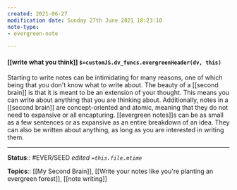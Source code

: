 ```yaml
---
created: 2021-06-27
modification date: Sunday 27th June 2021 18:23:10
note-type: 
- evergreen-note

---
```


#### [[write what you think]] `$=customJS.dv_funcs.evergreenHeader(dv, this)`

Starting to write notes can be intimidating for many reasons, one of which being that you don't know what to write about. The beauty of a [[second brain]] is that it is meant to be an extension of your thought. This means you can write about anything that you are thinking about. Additionally, notes in a [[second brain]] are concept-oriented and atomic, meaning that they do not need to expansive or all encapturing. [[evergreen notes]]s can be as small as a few sentences or as expansive as an entire breakdown of an idea. They can also be written about anything, as long as you are interested in writing them. 

---

**Status**:: #EVER/SEED 
*edited `=this.file.mtime`*

**Topics**:: [[My Second Brain]], [[Write your notes like you're planting an evergreen forest]], [[note writing]]
	
